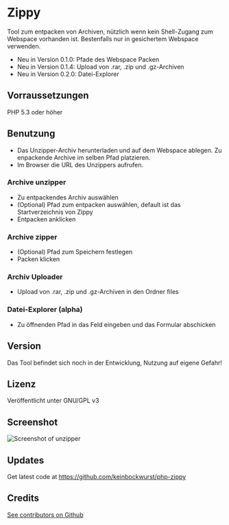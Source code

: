 # Zippy

Tool zum entpacken von Archiven, nützlich wenn kein Shell-Zugang zum Webspace vorhanden ist. Bestenfalls nur in gesichertem Webspace verwenden.

* Neu in Version 0.1.0: Pfade des Webspace Packen
* Neu in Version 0.1.4: Upload von .rar, .zip und .gz-Archiven
* Neu in Version 0.2.0: Datei-Explorer


## Vorraussetzungen    
PHP 5.3 oder höher



## Benutzung
* Das Unzipper-Archiv herunterladen und auf dem Webspace ablegen. Zu enpackende Archive im selben Pfad platzieren.
* Im Browser die URL des Unzippers aufrufen.

### Archive unzipper
* Zu entpackendes Archiv auswählen
* (Optional) Pfad zum entpacken auswählen, default ist das Startverzeichnis von Zippy
* Entpacken anklicken

### Archive zipper
* (Optional) Pfad zum Speichern festlegen
* Packen klicken

### Archiv Uploader
* Upload von .rar, .zip und .gz-Archiven in den Ordner files

### Datei-Explorer (alpha)
* Zu öffnenden Pfad in das Feld eingeben und das Formular abschicken

## Version
Das Tool befindet sich noch in der Entwicklung, Nutzung auf eigene Gefahr!


## Lizenz
Veröffentlicht unter GNU/GPL v3


## Screenshot   
![Screenshot of unzipper](https://boguth.org/uploads/pics/Zippy.png)


## Updates    
Get latest code at https://github.com/keinbockwurst/php-zippy


## Credits   
[See contributors on Github](https://github.com/Keinbockwurst/php-zippy/graphs/contributors)  
